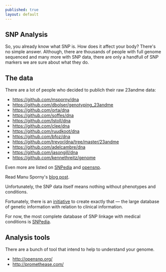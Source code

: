 ```yaml
---
published: true
layout: default
---
```


## SNP Analysis

So, you already know what SNP is. How does it affect your body? There's no simple answer. Although, there are thousands of people with full genome sequenced and many more with SNP data, there are only a handfull of SNP markers we are sure about what they do.

## The data

There are a lot of people who decided to publich their raw 23andme data:

* https://github.com/msporny/dna
* https://github.com/dbolser/genotyping_23andme
* https://github.com/orta/dna
* https://github.com/soffes/dna
* https://github.com/lstoll/dna
* https://github.com/clee/dna
* https://github.com/ruudkoot/dna
* https://github.com/bfoz/dna
* https://github.com/trevor/dna/tree/master/23andme
* https://github.com/adelcambre/dna
* https://github.com/jasongill/dna
* https://github.com/kennethreitz/genome

Even more are listed on [SNPedia](http://www.snpedia.com/index.php/Genomes) and [opensnp](http://opensnp.org/).

Read Manu Sporny's [blog post](http://manu.sporny.org/2011/public-domain-genome/).

Unfortunately, the SNP data itself means nothing without phenotypes and conditions.

Fortunately, there is an [initiative](http://www.nature.com/news/geneticists-push-for-global-data-sharing-1.13133) to create exactly that &mdash; the large database of genetic information with relation to clinical information.

For now, the most complete database of SNP linkage with medical conditions is [SNPedia](http://www.snpedia.com/index.php/SNPedia).

## Analysis tools

There are a bunch of tool that intend to help to understand your genome.

* http://opensnp.org/
* http://promethease.com/
